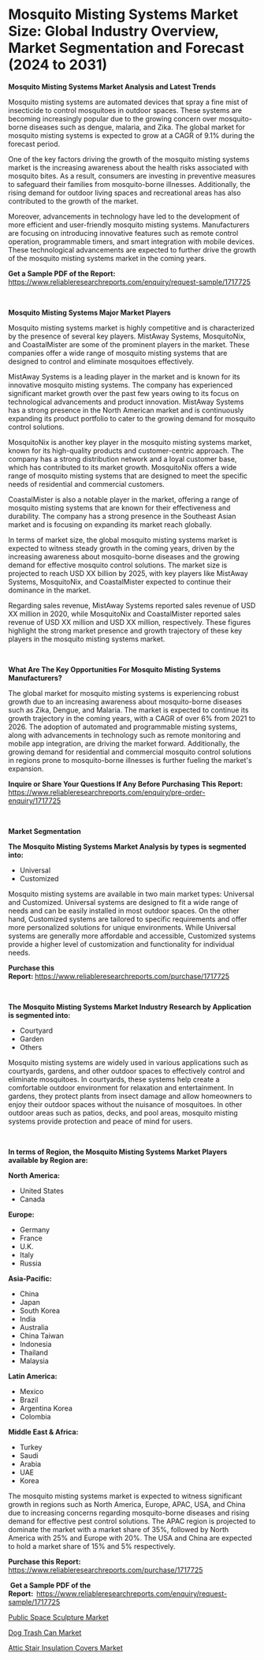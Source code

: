 <p><h1>Mosquito Misting Systems Market Size: Global Industry Overview, Market Segmentation and Forecast (2024 to 2031)</h1></p><p><strong>Mosquito Misting Systems Market Analysis and Latest Trends</strong></p>
<p><p>Mosquito misting systems are automated devices that spray a fine mist of insecticide to control mosquitoes in outdoor spaces. These systems are becoming increasingly popular due to the growing concern over mosquito-borne diseases such as dengue, malaria, and Zika. The global market for mosquito misting systems is expected to grow at a CAGR of 9.1% during the forecast period.</p><p>One of the key factors driving the growth of the mosquito misting systems market is the increasing awareness about the health risks associated with mosquito bites. As a result, consumers are investing in preventive measures to safeguard their families from mosquito-borne illnesses. Additionally, the rising demand for outdoor living spaces and recreational areas has also contributed to the growth of the market.</p><p>Moreover, advancements in technology have led to the development of more efficient and user-friendly mosquito misting systems. Manufacturers are focusing on introducing innovative features such as remote control operation, programmable timers, and smart integration with mobile devices. These technological advancements are expected to further drive the growth of the mosquito misting systems market in the coming years.</p></p>
<p><strong>Get a Sample PDF of the Report:&nbsp;</strong> <a href="https://www.reliableresearchreports.com/enquiry/request-sample/1717725">https://www.reliableresearchreports.com/enquiry/request-sample/1717725</a></p>
<p>&nbsp;</p>
<p><strong>Mosquito Misting Systems Major Market Players</strong></p>
<p><p>Mosquito misting systems market is highly competitive and is characterized by the presence of several key players. MistAway Systems, MosquitoNix, and CoastalMister are some of the prominent players in the market. These companies offer a wide range of mosquito misting systems that are designed to control and eliminate mosquitoes effectively.</p><p>MistAway Systems is a leading player in the market and is known for its innovative mosquito misting systems. The company has experienced significant market growth over the past few years owing to its focus on technological advancements and product innovation. MistAway Systems has a strong presence in the North American market and is continuously expanding its product portfolio to cater to the growing demand for mosquito control solutions.</p><p>MosquitoNix is another key player in the mosquito misting systems market, known for its high-quality products and customer-centric approach. The company has a strong distribution network and a loyal customer base, which has contributed to its market growth. MosquitoNix offers a wide range of mosquito misting systems that are designed to meet the specific needs of residential and commercial customers.</p><p>CoastalMister is also a notable player in the market, offering a range of mosquito misting systems that are known for their effectiveness and durability. The company has a strong presence in the Southeast Asian market and is focusing on expanding its market reach globally.</p><p>In terms of market size, the global mosquito misting systems market is expected to witness steady growth in the coming years, driven by the increasing awareness about mosquito-borne diseases and the growing demand for effective mosquito control solutions. The market size is projected to reach USD XX billion by 2025, with key players like MistAway Systems, MosquitoNix, and CoastalMister expected to continue their dominance in the market.</p><p>Regarding sales revenue, MistAway Systems reported sales revenue of USD XX million in 2020, while MosquitoNix and CoastalMister reported sales revenue of USD XX million and USD XX million, respectively. These figures highlight the strong market presence and growth trajectory of these key players in the mosquito misting systems market.</p></p>
<p>&nbsp;</p>
<p><strong>What Are The Key Opportunities For Mosquito Misting Systems Manufacturers?</strong></p>
<p><p>The global market for mosquito misting systems is experiencing robust growth due to an increasing awareness about mosquito-borne diseases such as Zika, Dengue, and Malaria. The market is expected to continue its growth trajectory in the coming years, with a CAGR of over 6% from 2021 to 2026. The adoption of automated and programmable misting systems, along with advancements in technology such as remote monitoring and mobile app integration, are driving the market forward. Additionally, the growing demand for residential and commercial mosquito control solutions in regions prone to mosquito-borne illnesses is further fueling the market's expansion.</p></p>
<p><strong>Inquire or Share Your Questions If Any Before Purchasing This Report:</strong> <a href="https://www.reliableresearchreports.com/enquiry/pre-order-enquiry/1717725">https://www.reliableresearchreports.com/enquiry/pre-order-enquiry/1717725</a></p>
<p>&nbsp;</p>
<p><strong>Market Segmentation</strong></p>
<p><strong>The Mosquito Misting Systems Market Analysis by types is segmented into:</strong></p>
<p><ul><li>Universal</li><li>Customized</li></ul></p>
<p><p>Mosquito misting systems are available in two main market types: Universal and Customized. Universal systems are designed to fit a wide range of needs and can be easily installed in most outdoor spaces. On the other hand, Customized systems are tailored to specific requirements and offer more personalized solutions for unique environments. While Universal systems are generally more affordable and accessible, Customized systems provide a higher level of customization and functionality for individual needs.</p></p>
<p><strong>Purchase this Report:&nbsp;</strong><a href="https://www.reliableresearchreports.com/purchase/1717725">https://www.reliableresearchreports.com/purchase/1717725</a></p>
<p>&nbsp;</p>
<p><strong>The Mosquito Misting Systems Market Industry Research by Application is segmented into:</strong></p>
<p><ul><li>Courtyard</li><li>Garden</li><li>Others</li></ul></p>
<p><p>Mosquito misting systems are widely used in various applications such as courtyards, gardens, and other outdoor spaces to effectively control and eliminate mosquitoes. In courtyards, these systems help create a comfortable outdoor environment for relaxation and entertainment. In gardens, they protect plants from insect damage and allow homeowners to enjoy their outdoor spaces without the nuisance of mosquitoes. In other outdoor areas such as patios, decks, and pool areas, mosquito misting systems provide protection and peace of mind for users.</p></p>
<p>&nbsp;</p>
<p><strong>In terms of Region, the Mosquito Misting Systems Market Players available by Region are:</strong></p>
<p>
    <p> <strong> North America: </strong>
        <ul>
            <li>United States</li>
            <li>Canada</li>
        </ul>
        </p> 
    <p> <strong> Europe: </strong>
        <ul>
            <li>Germany</li>
            <li>France</li>
            <li>U.K.</li>
            <li>Italy</li>
            <li>Russia</li>
        </ul>
        </p> 
    <p> <strong> Asia-Pacific: </strong>
        <ul>
            <li>China</li>
            <li>Japan</li>
            <li>South Korea</li>
            <li>India</li>
            <li>Australia</li>
            <li>China Taiwan</li>
            <li>Indonesia</li>
            <li>Thailand</li>
            <li>Malaysia</li>
        </ul>
        </p> 
    <p> <strong> Latin America: </strong>
        <ul>
            <li>Mexico</li>
            <li>Brazil</li>
            <li>Argentina Korea</li>
            <li>Colombia</li>
        </ul>
        </p> 
    <p> <strong> Middle East & Africa: </strong>
        <ul>
            <li>Turkey</li>
            <li>Saudi</li>
            <li>Arabia</li>
            <li>UAE</li>
            <li>Korea</li>
        </ul>
    </p>
    </p>
<p><p>The mosquito misting systems market is expected to witness significant growth in regions such as North America, Europe, APAC, USA, and China due to increasing concerns regarding mosquito-borne diseases and rising demand for effective pest control solutions. The APAC region is projected to dominate the market with a market share of 35%, followed by North America with 25% and Europe with 20%. The USA and China are expected to hold a market share of 15% and 5% respectively.</p></p>
<p><strong>Purchase this Report: </strong><a href="https://www.reliableresearchreports.com/purchase/1717725">https://www.reliableresearchreports.com/purchase/1717725</a></p>
<p>&nbsp;<strong>Get a Sample PDF of the Report:&nbsp;&nbsp;</strong><a href="https://www.reliableresearchreports.com/enquiry/request-sample/1717725">https://www.reliableresearchreports.com/enquiry/request-sample/1717725</a></p>
<p><strong></strong></p>
<p><p><a href="https://github.com/nicoletavirag/Market-Research-Report-List-2/blob/main/public-space-sculpture-market.md">Public Space Sculpture Market</a></p><p><a href="https://github.com/redneck06/Market-Research-Report-List-2/blob/main/dog-trash-can-market.md">Dog Trash Can Market</a></p><p><a href="https://github.com/peachesmcdowel1/Market-Research-Report-List-1/blob/main/attic-stair-insulation-covers-market.md">Attic Stair Insulation Covers Market</a></p></p>